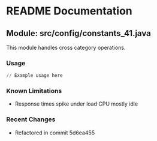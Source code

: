 # README Documentation

## Module: src/config/constants_41.java

This module handles cross category operations.

### Usage

```python
// Example usage here
```

### Known Limitations

- Response times spike under load CPU mostly idle

### Recent Changes

- Refactored in commit 5d6ea455
